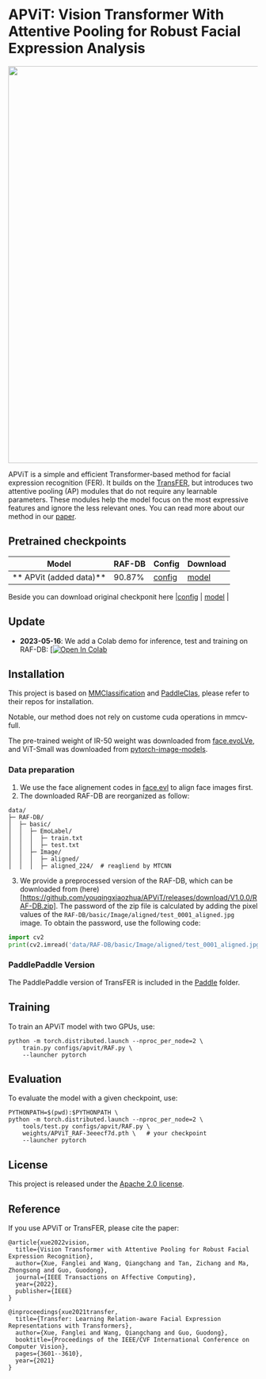 APViT: Vision Transformer With Attentive Pooling for Robust Facial Expression Analysis
==

<div align="center">
  <img src="resources/model.png" width="800"/>
</div>

APViT is a simple and efficient Transformer-based method for facial expression recognition (FER). It builds on the [TransFER](https://openaccess.thecvf.com/content/ICCV2021/html/Xue_TransFER_Learning_Relation-Aware_Facial_Expression_Representations_With_Transformers_ICCV_2021_paper.html), but introduces two attentive pooling (AP) modules that do not require any learnable parameters. These modules help the model focus on the most expressive features and ignore the less relevant ones. You can read more about our method in our [paper](https://arxiv.org/abs/2212.05463).

## Pretrained checkpoints

|   Model            | RAF-DB | Config   | Download |
|--------------------|--------|----------|----------|
|** APVit (added data)** | 90.87% | [config](configs/apvit/RAF.py) | [model](https://drive.google.com/file/d/1KuCvRdpyre-lVsVdfEbx7H32ouqL6SMx)  |

Beside you can download original checkponit here
|[config](configs/apvit/RAF.py) | [model](https://pan.baidu.com/s/1nuSigUoyV2qEB6WMtzUWFQ?pwd=axfc)  |


## Update

- **2023-05-16**: We add a Colab demo for inference, test and training on RAF-DB: [[![Open In Colab](https://colab.research.google.com/assets/colab-badge.svg)](https://colab.research.google.com/drive/1XdpQCPWIvdmi8feyWAgIkSagp9KrqHUT?usp=sharing)


## Installation

This project is based on [MMClassification](https://github.com/open-mmlab/mmclassification) and [PaddleClas](https://github.com/PaddlePaddle/PaddleClas), please refer to their repos for installation.

Notable, our method does not rely on custome cuda operations in mmcv-full.

The pre-trained weight of IR-50 weight was downloaded from [face.evoLVe](https://github.com/ZhaoJ9014/face.evoLVe/#model-zoo), and 
ViT-Small was downloaded from [pytorch-image-models](https://github.com/rwightman/pytorch-image-models/releases/download/v0.1-weights/vit_small_p16_224-15ec54c9.pth). 

### Data preparation

1. We use the face alignement codes in [face.evl](https://github.com/ZhaoJ9014/face.evoLVe/#Face-Alignment) to align face images first.
2. The downloaded RAF-DB are reorganized as follow:

```
data/
├─ RAF-DB/
│  ├─ basic/
│  │  ├─ EmoLabel/
│  │  │  ├─ train.txt
│  │  │  ├─ test.txt
│  │  ├─ Image/
│  │  │  ├─ aligned/
│  │  │  ├─ aligned_224/  # reagliend by MTCNN
```
3. We provide a preprocessed version of the RAF-DB, which can be downloaded from (here)[https://github.com/youqingxiaozhua/APViT/releases/download/V1.0.0/RAF-DB.zip]. The password of the zip file is calculated by adding the pixel values of the `RAF-DB/basic/Image/aligned/test_0001_aligned.jpg` image. To obtain the password, use the following code:

```Python
import cv2
print(cv2.imread('data/RAF-DB/basic/Image/aligned/test_0001_aligned.jpg').sum())
```

### PaddlePaddle Version

The PaddlePaddle version of TransFER is included in the [Paddle](Paddle) folder.


## Training

To train an APViT model with two GPUs, use:

```shell
python -m torch.distributed.launch --nproc_per_node=2 \
    train.py configs/apvit/RAF.py \
    --launcher pytorch
```

## Evaluation

To evaluate the model with a given checkpoint, use:

```shell
PYTHONPATH=$(pwd):$PYTHONPATH \
python -m torch.distributed.launch --nproc_per_node=2 \
    tools/test.py configs/apvit/RAF.py \
    weights/APViT_RAF-3eeecf7d.pth \   # your checkpoint
    --launcher pytorch
```


## License

This project is released under the [Apache 2.0 license](LICENSE).


## Reference
If you use APViT or TransFER, please cite the paper:

```
@article{xue2022vision,
  title={Vision Transformer with Attentive Pooling for Robust Facial Expression Recognition},
  author={Xue, Fanglei and Wang, Qiangchang and Tan, Zichang and Ma, Zhongsong and Guo, Guodong},
  journal={IEEE Transactions on Affective Computing},
  year={2022},
  publisher={IEEE}
}

@inproceedings{xue2021transfer,
  title={Transfer: Learning Relation-aware Facial Expression Representations with Transformers},
  author={Xue, Fanglei and Wang, Qiangchang and Guo, Guodong},
  booktitle={Proceedings of the IEEE/CVF International Conference on Computer Vision},
  pages={3601--3610},
  year={2021}
}
```

